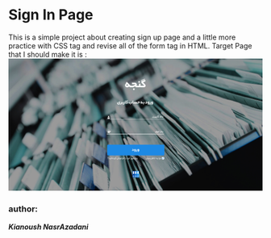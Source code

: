 # Sign In Page
This is a simple project about creating sign up page and a little more 
practice with CSS tag and revise all of the form tag in HTML.
Target Page that I should make it is :
![Target Page](image/Login.jpg)
### author:
**_Kianoush NasrAzadani_**